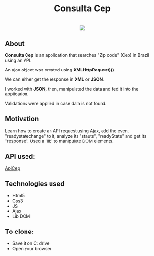 
<h1 align="center">Consulta Cep</h1>

<h1 align="center"><img src="https://ik.imagekit.io/cnbmdh4b9w/ezgif.com-gif-maker__19__o1owY8AbF.gif?updatedAt=1627610754941"></h1>

## About
**Consulta Cep** is an application that searches "Zip code" (Cep) in Brazil using an API.
<p>An ajax object was created using <b>XMLHttpRequest)()</b>
<p>We can either get the response in <b>XML</b> or <b>JSON.</b></p>

<p>I worked with <b>JSON</b>, then, manipulated the data and fed it into the application.</p>
<p>Validations were applied in case data is not found.</p>


## Motivation
Learn how to create an API request using Ajax, add the event "readystatechange" to it, analyze its "stauts", "readyState" and get its "response".
Used a 'lib' to manipulate DOM elements.

## API used:
[ApiCep](https://apicep.com/api-de-consulta/)

## Technologies used
- Html5 
- Css3 
- JS
- Ajax
- Lib DOM

## To clone: 

- Save it on C: drive
- Open your browser 











